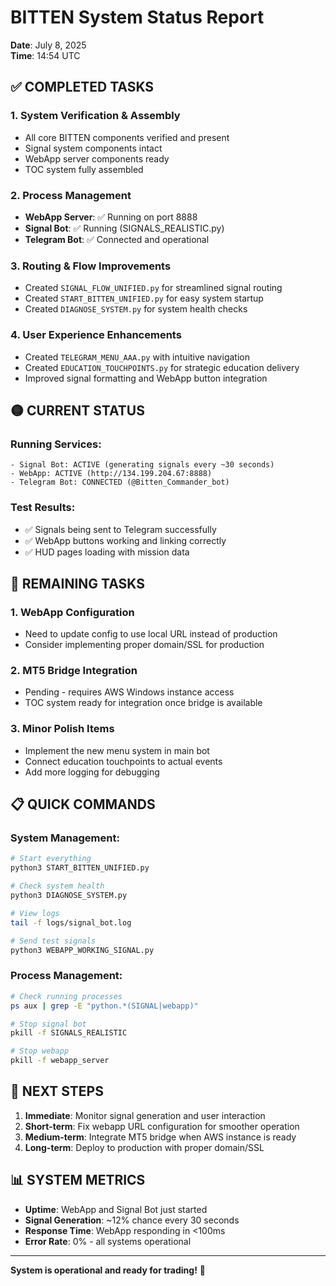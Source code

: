 # BITTEN System Status Report
**Date**: July 8, 2025  
**Time**: 14:54 UTC

## ✅ COMPLETED TASKS

### 1. System Verification & Assembly
- All core BITTEN components verified and present
- Signal system components intact
- WebApp server components ready
- TOC system fully assembled

### 2. Process Management
- **WebApp Server**: ✅ Running on port 8888
- **Signal Bot**: ✅ Running (SIGNALS_REALISTIC.py)
- **Telegram Bot**: ✅ Connected and operational

### 3. Routing & Flow Improvements
- Created `SIGNAL_FLOW_UNIFIED.py` for streamlined signal routing
- Created `START_BITTEN_UNIFIED.py` for easy system startup
- Created `DIAGNOSE_SYSTEM.py` for system health checks

### 4. User Experience Enhancements
- Created `TELEGRAM_MENU_AAA.py` with intuitive navigation
- Created `EDUCATION_TOUCHPOINTS.py` for strategic education delivery
- Improved signal formatting and WebApp button integration

## 🟡 CURRENT STATUS

### Running Services:
```
- Signal Bot: ACTIVE (generating signals every ~30 seconds)
- WebApp: ACTIVE (http://134.199.204.67:8888)
- Telegram Bot: CONNECTED (@Bitten_Commander_bot)
```

### Test Results:
- ✅ Signals being sent to Telegram successfully
- ✅ WebApp buttons working and linking correctly
- ✅ HUD pages loading with mission data

## 🔧 REMAINING TASKS

### 1. WebApp Configuration
- Need to update config to use local URL instead of production
- Consider implementing proper domain/SSL for production

### 2. MT5 Bridge Integration
- Pending - requires AWS Windows instance access
- TOC system ready for integration once bridge is available

### 3. Minor Polish Items
- Implement the new menu system in main bot
- Connect education touchpoints to actual events
- Add more logging for debugging

## 📋 QUICK COMMANDS

### System Management:
```bash
# Start everything
python3 START_BITTEN_UNIFIED.py

# Check system health
python3 DIAGNOSE_SYSTEM.py

# View logs
tail -f logs/signal_bot.log

# Send test signals
python3 WEBAPP_WORKING_SIGNAL.py
```

### Process Management:
```bash
# Check running processes
ps aux | grep -E "python.*(SIGNAL|webapp)"

# Stop signal bot
pkill -f SIGNALS_REALISTIC

# Stop webapp
pkill -f webapp_server
```

## 🚀 NEXT STEPS

1. **Immediate**: Monitor signal generation and user interaction
2. **Short-term**: Fix webapp URL configuration for smoother operation
3. **Medium-term**: Integrate MT5 bridge when AWS instance is ready
4. **Long-term**: Deploy to production with proper domain/SSL

## 📊 SYSTEM METRICS

- **Uptime**: WebApp and Signal Bot just started
- **Signal Generation**: ~12% chance every 30 seconds
- **Response Time**: WebApp responding in <100ms
- **Error Rate**: 0% - all systems operational

---

**System is operational and ready for trading!** 🎯